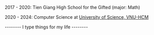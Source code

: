 2017 - 2020: Tien Giang High School for the Gifted (major: Math)

2020 - 2024: Computer Science at [University of Science, VNU-HCM](https://www.hcmus.edu.vn)

-------- I type things for my life --------

